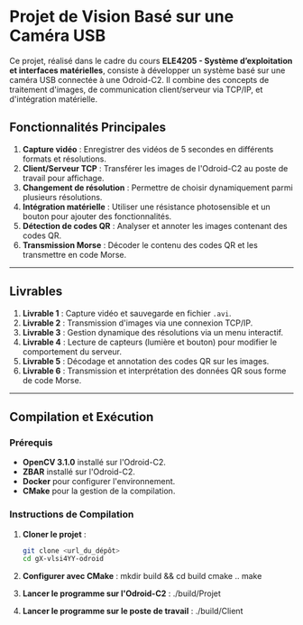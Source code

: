 # Projet de Vision Basé sur une Caméra USB

Ce projet, réalisé dans le cadre du cours **ELE4205 - Système d’exploitation et interfaces matérielles**, consiste à développer un système basé sur une caméra USB connectée à une Odroid-C2. Il combine des concepts de traitement d'images, de communication client/serveur via TCP/IP, et d'intégration matérielle.

## Fonctionnalités Principales

1. **Capture vidéo** : Enregistrer des vidéos de 5 secondes en différents formats et résolutions.
2. **Client/Serveur TCP** : Transférer les images de l'Odroid-C2 au poste de travail pour affichage.
3. **Changement de résolution** : Permettre de choisir dynamiquement parmi plusieurs résolutions.
4. **Intégration matérielle** : Utiliser une résistance photosensible et un bouton pour ajouter des fonctionnalités.
5. **Détection de codes QR** : Analyser et annoter les images contenant des codes QR.
6. **Transmission Morse** : Décoder le contenu des codes QR et les transmettre en code Morse.

---

## Livrables

1. **Livrable 1** : Capture vidéo et sauvegarde en fichier `.avi`.
2. **Livrable 2** : Transmission d'images via une connexion TCP/IP.
3. **Livrable 3** : Gestion dynamique des résolutions via un menu interactif.
4. **Livrable 4** : Lecture de capteurs (lumière et bouton) pour modifier le comportement du serveur.
5. **Livrable 5** : Décodage et annotation des codes QR sur les images.
6. **Livrable 6** : Transmission et interprétation des données QR sous forme de code Morse.

---

## Compilation et Exécution

### Prérequis

- **OpenCV 3.1.0** installé sur l'Odroid-C2.
- **ZBAR** installé sur l'Odroid-C2.
- **Docker** pour configurer l'environnement.
- **CMake** pour la gestion de la compilation.


### Instructions de Compilation

1. **Cloner le projet** :
   ```bash
   git clone <url_du_dépôt>
   cd gX-vlsi4YY-odroid

2. **Configurer avec CMake** :
    mkdir build && cd build
    cmake ..
    make

3. **Lancer le programme sur l'Odroid-C2** :
    ./build/Projet

4. **Lancer le programme sur le poste de travail** :
    ./build/Client
